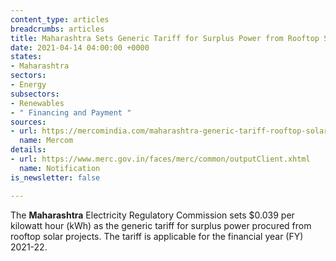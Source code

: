 ```yaml
---
content_type: articles
breadcrumbs: articles
title: Maharashtra Sets Generic Tariff for Surplus Power from Rooftop Solar
date: 2021-04-14 04:00:00 +0000
states:
- Maharashtra
sectors:
- Energy
subsectors:
- Renewables
- " Financing and Payment "
sources:
- url: https://mercomindia.com/maharashtra-generic-tariff-rooftop-solar-projects/
  name: Mercom
details:
- url: https://www.merc.gov.in/faces/merc/common/outputClient.xhtml
  name: Notification
is_newsletter: false

---
```

The **Maharashtra** Electricity Regulatory Commission sets $0.039 per kilowatt hour (kWh) as the generic tariff for surplus power procured from rooftop solar projects. The tariff is applicable for the financial year (FY) 2021-22.
